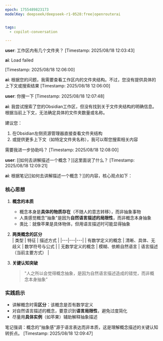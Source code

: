```yaml
---
epoch: 1755489823173
modelKey: deepseek/deepseek-r1-0528:free|openrouterai


tags:
  - copilot-conversation

---
```


**user**: 工作区内有几个文件夹？
[Timestamp: 2025/08/18 12:03:43]

**ai**: Load failed


[Timestamp: 2025/08/18 12:06:00]

**ai**: 根据您的问题，我需要查看工作区内的文件夹结构。不过，您没有提供具体的上下文或搜索结果
[Timestamp: 2025/08/18 12:06:00]

**user**: 你搜一下
[Timestamp: 2025/08/18 12:07:48]

**ai**: 我尝试搜索了您的Obsidian工作区，但没有找到关于文件夹结构的明确信息。根据当前上下文，无法确定具体的文件夹数量或名称。

建议您：
1. 在Obsidian左侧资源管理器直接查看文件夹结构
2. 或提供更多上下文（如特定文件夹名称），我可以帮您搜索相关内容

需要我进一步协助吗？
[Timestamp: 2025/08/18 12:08:00]

**user**: [[如何去讲解描述一个概念？]]这里面说了什么？
[Timestamp: 2025/08/18 12:09:21]

**ai**: 根据笔记[[如何去讲解描述一个概念？]]的内容，核心观点如下：

### 核心思想
1. **概念的本质**  
   - 概念本身是**具体的物质存在**（不随人的意志转移），而非抽象事物  
   - 人类感觉概念"抽象"是因为**自然语言描述的局限性**，而非概念本身抽象  
   - 类比：就像苹果是具体物体，但用语言描述时可能显得抽象  

2. **两类概念的区分**  
   | 类型 | 特征 | 描述方式 |
   |---|---|---|
   | 有数学定义的概念 | 清晰、具体、无歧义 | 数学符号与公式 |
   | 无数学定义的概念 | 模糊、依赖自然语言 | 语言描述（当前主要方式） |

3. **关键认知突破**  
   > "人之所以会觉得概念抽象，是因为自然语言描述造成的错觉，而非概念本身抽象"

### 实践启示
- 讲解概念时需**区分**：该概念是否有数学定义
- 对自然语言描述的概念，要意识到**语言局限性**，避免过度简化
- 尽量用**具体实例**（如苹果）辅助解释抽象描述

笔记强调：概念的"抽象感"源于语言表达而非本质，这是理解概念描述的关键认知转折点。
[Timestamp: 2025/08/18 12:09:47]